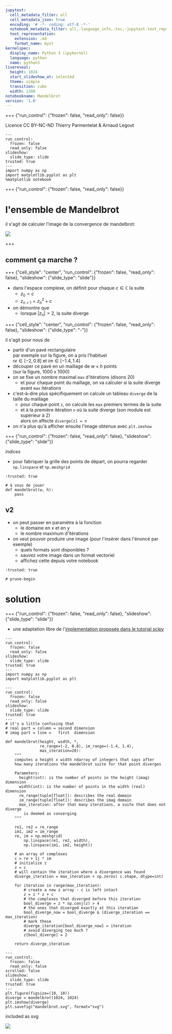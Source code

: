 ```yaml
---
jupytext:
  cell_metadata_filter: all
  cell_metadata_json: true
  encoding: '# -*- coding: utf-8 -*-'
  notebook_metadata_filter: all,-language_info,-toc,-jupytext.text_representation.jupytext_version,-jupytext.text_representation.format_version
  text_representation:
    extension: .md
    format_name: myst
kernelspec:
  display_name: Python 3 (ipykernel)
  language: python
  name: python3
livereveal:
  height: 1024
  start_slideshow_at: selected
  theme: simple
  transition: cube
  width: 1280
notebookname: Mandelbrot
version: '1.0'
---
```


+++ {"run_control": {"frozen": false, "read_only": false}}

<div class="licence">
<span>Licence CC BY-NC-ND</span>
<span>Thierry Parmentelat &amp; Arnaud Legout</span>
</div>

```{code-cell} ipython3
---
run_control:
  frozen: false
  read_only: false
slideshow:
  slide_type: slide
trusted: true
---
import numpy as np
import matplotlib.pyplot as plt
%matplotlib notebook
```

+++ {"run_control": {"frozen": false, "read_only": false}}

# l'ensemble de Mandelbrot

il s'agit de calculer l'image de la convergence de mandelbrot:

<img src="media/mandelbrot.svg">

+++

## comment ça marche ?

+++ {"cell_style": "center", "run_control": {"frozen": false, "read_only": false}, "slideshow": {"slide_type": "slide"}}

* dans l'espace complexe, on définit pour chaque $c\in\mathbb{C}$ la suite
   * $z_0 = c$
   * $z_{n+1} = z_n^2 + c$
* on démontre que 
  * lorsque $|z_n|>2$, la suite diverge

+++ {"cell_style": "center", "run_control": {"frozen": false, "read_only": false}, "slideshow": {"slide_type": "-"}}

il s'agit pour nous de 

* partir d'un pavé rectangulaire  
  par exemple sur la figure, on a pris l'habituel  
  $re \in [-2, 0.8]$ et  $im \in [-1.4, 1.4]$
* découper ce pavé en un maillage de $w \times h$ points  
  (sur la figure, 1000 x 1000)
* on se fixe un nombre maximal `max` d'itérations (disons 20)
  * et pour chaque point du maillage, on va calculer si la suite diverge avant `max` itérations
* c'est-à-dire plus spécifiquement on calcule un tableau `diverge` de la taille du maillage
  * pour chaque point `z`, on calcule les `max` premiers termes de la suite
  * et à la première itération `n` où la suite diverge (son module est supérieur à 2)  
    alors on affecte `diverge[z] = n`
* on n'a plus qu'à afficher ensuite l'image obtenue avec `plt.imshow`

+++ {"run_control": {"frozen": false, "read_only": false}, "slideshow": {"slide_type": "slide"}}

*indices*

* pour fabriquer la grille des points de départ, 
  on pourra regarder `np.linspace` et `np.meshgrid`

```{code-cell} ipython3
:trusted: true

# à vous de jouer
def mandelbrot(w, h):
    pass
```

## v2

* on peut passer en paramètre à la fonction
  * le domaine en x et en y
  * le nombre maximum d'itérations
* on veut pouvoir produire une image (pour l'insérer dans l'énoncé par exemple)
  * quels formats sont disponibles ?
  * sauvez votre image dans un format vectoriel
  * affichez cette depuis votre notebook

```{code-cell} ipython3
:trusted: true

# prune-begin
```

# solution

+++ {"run_control": {"frozen": false, "read_only": false}, "slideshow": {"slide_type": "slide"}}

* une adaptation libre de l'[implementation proposée dans le tutorial scipy](https://docs.scipy.org/doc/numpy/user/quickstart.html#indexing-with-boolean-arrays)

```{code-cell} ipython3
---
run_control:
  frozen: false
  read_only: false
slideshow:
  slide_type: slide
trusted: true
---
import numpy as np
import matplotlib.pyplot as plt
```

```{code-cell} ipython3
---
run_control:
  frozen: false
  read_only: false
slideshow:
  slide_type: slide
trusted: true
---
# it's a little confusing that 
# real part = column = second dimension
# imag part = line =   first  dimension

def mandelbrot(height, width, *,
               re_range=(-2, 0.8), im_range=(-1.4, 1.4),
               max_iteration=20):
    """
    computes a height x width ndarray of integers that says after 
    how many iterations the mandelbrot suite for that point diverges
    
    Parameters:
      height(int): is the number of points in the height (imag) dimension
      width(int): is the number of points in the width (real) dimension
      re_range(tuple[float]): describes the real domain
      im_range(tuple[float]): describes the imag domain
      max_iteration: after that many iterations, a suite that does not diverge
        is deemed as converging
    """

    re1, re2 = re_range
    im1, im2 = im_range
    re, im = np.meshgrid(
        np.linspace(re1, re2, width),
        np.linspace(im1, im2, height))

    # an array of complexes
    c = re + 1j * im
    # initialize z 
    z = c
    # will contain the iteration where a divergence was found
    diverge_iteration = max_iteration + np.zeros( c.shape, dtype=int)

    for iteration in range(max_iteration):
        # create a new z array - c is left intact
        z = z * z + c
        # the complexes that diverged before this iteration
        bool_diverge = z * np.conj(z) > 4
        # the ones that diverged exactly at this iteration
        bool_diverge_now = bool_diverge & (diverge_iteration == max_iteration)
        # mark these
        diverge_iteration[bool_diverge_now] = iteration
        # avoid diverging too much ?
        z[bool_diverge] = 2

    return diverge_iteration
```

```{code-cell} ipython3
---
run_control:
  frozen: false
  read_only: false
scrolled: false
slideshow:
  slide_type: slide
trusted: true
---
plt.figure(figsize=(10, 10))
diverge = mandelbrot(1024, 1024)
plt.imshow(diverge)
plt.savefig("mandelbrot.svg", format="svg")
```

included as svg

![](mandelbrot.svg)
